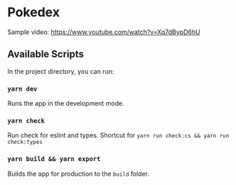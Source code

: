 # Pokedex

Sample video: https://www.youtube.com/watch?v=Xq7dBypD6hU

## Available Scripts

In the project directory, you can run:

### `yarn dev`

Runs the app in the development mode.

### `yarn check`

Run check for eslint and types.
Shortcut for `yarn run check:cs && yarn run check:types`

### `yarn build && yarn export`

Builds the app for production to the `build` folder.

[](https://www.youtube.com/watch?v=Hc79sDi3f0U)
